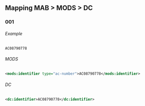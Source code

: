 ## Mapping MAB > MODS > DC

### 001

###### Example
```
AC08790778
```

###### MODS
```xml
<mods:identifier type="ac-number">AC08790778</mods:identifier>
```

###### DC
```xml
<dc:identifier>AC08790778</dc:identifier>
```
